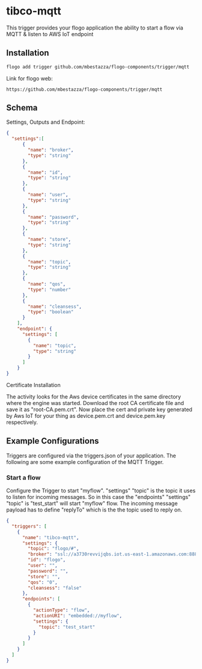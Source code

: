 # tibco-mqtt
This trigger provides your flogo application the ability to start a flow via MQTT & listen to AWS IoT endpoint


## Installation

```bash
flogo add trigger github.com/mbestazza/flogo-components/trigger/mqtt
```

Link for flogo web:
```
https://github.com/mbestazza/flogo-components/trigger/mqtt
```

## Schema
Settings, Outputs and Endpoint:

```json
{
  "settings":[
      {
        "name": "broker",
        "type": "string"
      },
      {
        "name": "id",
        "type": "string"
      },
      {
        "name": "user",
        "type": "string"
      },
      {
        "name": "password",
        "type": "string"
      },
      {
        "name": "store",
        "type": "string"
      },
      {
        "name": "topic",
        "type": "string"
      },
      {
        "name": "qos",
        "type": "number"
      },
      {
        "name": "cleansess",
        "type": "boolean"
      }
    ],
    "endpoint": {
      "settings": [
        {
          "name": "topic",
          "type": "string"
        }
      ]
    }
}
```
Certificate Installation

The activity looks for the Aws device certificates in the same directory where the engine was started. Download the root CA certificate file and save it as "root-CA.pem.crt". Now place the cert and private key generated by Aws IoT for your thing  as device.pem.crt and device.pem.key respectively.

## Example Configurations

Triggers are configured via the triggers.json of your application. The following are some example configuration of the MQTT Trigger.

### Start a flow
Configure the Trigger to start "myflow". "settings" "topic" is the topic it uses to listen for incoming messages. So in this case the "endpoints" "settings" "topic" is "test_start" will start "myflow" flow. The incoming message payload has to define "replyTo" which is the the topic used to reply on.

```json
{
  "triggers": [
    {
      "name": "tibco-mqtt",
      "settings": {
        "topic": "flogo/#",
        "broker": "ssl://a3730revvijqbs.iot.us-east-1.amazonaws.com:8883",
        "id": "flogo",
        "user": "",
        "password": "",
        "store": "",
        "qos": "0",
        "cleansess": "false"
      },
      "endpoints": [
        {
          "actionType": "flow",
          "actionURI": "embedded://myflow",
          "settings": {
            "topic": "test_start"
          }
        }
      ]
    }
  ]
}
```
